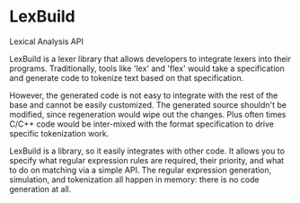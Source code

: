 # LexBuild
Lexical Analysis API

LexBuild is a lexer library that allows developers to integrate lexers into their programs. Traditionally, tools
like 'lex' and 'flex' would take a specification and generate code to tokenize text based on that specification.

However, the generated code is not easy to integrate with the rest of the base and cannot be easily customized. The
generated source shouldn't be modified, since regeneration would wipe out the changes. Plus often times C/C++ code
would be inter-mixed with the format specification to drive specific tokenization work.

LexBuild is a library, so it easily integrates with other code. It allows you to specify what regular expression
rules are required, their priority, and what to do on matching via a simple API. The regular expression generation,
simulation, and tokenization all happen in memory: there is no code generation at all.
